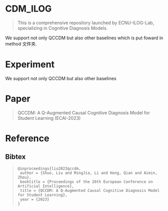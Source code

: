 # CDM_ILOG
> This is a comprehensive repository launched by ECNU-ILOG-Lab, specializing in Cognitive Diagnosis Models.

We support not only QCCDM but also other baselines which is put foward in method 文件夹.

# Experiment

We support not only QCCDM but also other baselines

# Paper

> QCCDM: A Q-Augmented Causal Cognitive Diagnosis Model for Student Learning (ECAI-2023)



# Reference

## Bibtex

> ```
> @inproceedings{liu2023qccdm,
>  author = {Shuo, Liu and MingJia, Li and Hong, Qian and Aimin, Zhou},
>  booktitle = {Proceedings of the 26th European Conference on Artificial Intelligence},
>  title = {QCCDM: A Q-Augmented Causal Cognitive Diagnosis Model for Student Learning},
>  year = {2023}
> }
> ```
